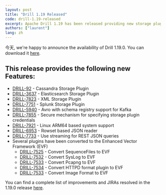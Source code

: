```yaml
---
layout: post
title: "Drill 1.19 Released"
code: drill-1.19-released
excerpt: Apache Drill 1.19 has been released providing new storage plugins for Cassandra, Elasticsearch and Splunk, updating several storage plugins to EVF, adding Linux ARM64 support and JSON reader improvements, and more.
authors: ["laurent"]
lang: zh
---
```


今天, we're happy to announce the availability of Drill 1.19.0. You can download it [here](https://drill.apache.org/download/).  

## This release provides the following new Features:

* <a href='https://issues.apache.org/jira/browse/DRILL-92'>DRILL-92</a> - Cassandra Storage Plugin
* <a href='https://issues.apache.org/jira/browse/DRILL-3637'>DRILL-3637</a> - Elasticsearch Storage Plugin
* <a href='https://issues.apache.org/jira/browse/DRILL-7823'>DRILL-7823</a> - XML Storage Plugin
* <a href='https://issues.apache.org/jira/browse/DRILL-7751'>DRILL-7751</a> - Splunk Storage Plugin
* <a href='https://issues.apache.org/jira/browse/DRILL-5940'>DRILL-5940</a> - Avro with schema registry support for Kafka
* <a href='https://issues.apache.org/jira/browse/DRILL-7855'>DRILL-7855</a> - Secure mechanism for specifying storage plugin credentials
* <a href='https://issues.apache.org/jira/browse/DRILL-7921'>DRILL-7921</a> - Linux ARM64 based system support
* <a href='https://issues.apache.org/jira/browse/DRILL-6953'>DRILL-6953</a> - Rowset based JSON reader
* <a href='https://issues.apache.org/jira/browse/DRILL-7733'>DRILL-7733</a> - Use streaming for REST JSON queries
* Several plugins have been converted to the Enhanced Vector Framework (EVF)
  * <a href='https://issues.apache.org/jira/browse/DRILL-7525'>DRILL-7525</a> - Convert SequenceFiles to EVF
  * <a href='https://issues.apache.org/jira/browse/DRILL-7532'>DRILL-7532</a> - Convert SysLog to EVF
  * <a href='https://issues.apache.org/jira/browse/DRILL-7533'>DRILL-7533</a> - Convert Pcapng to EVF
  * <a href='https://issues.apache.org/jira/browse/DRILL-7534'>DRILL-7534</a> - Convert HTTPD format plugin to EVF
  * <a href='https://issues.apache.org/jira/browse/DRILL-7536'>DRILL-7533</a> - Convert Image Format to EVF
    
You can find a complete list of improvements and JIRAs resolved in the 1.19.0 release [here]({{site.baseurl}}/docs/apache-drill-1-19-0-release-notes/).
